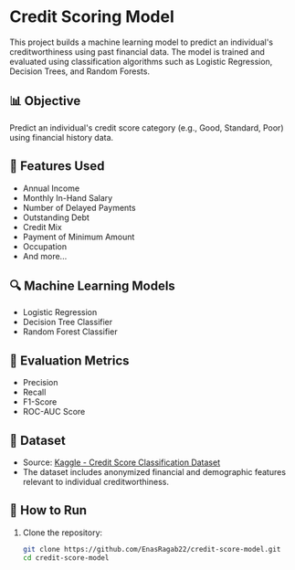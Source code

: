 # Credit Scoring Model

This project builds a machine learning model to predict an individual's creditworthiness using past financial data. The model is trained and evaluated using classification algorithms such as Logistic Regression, Decision Trees, and Random Forests.

## 📊 Objective

Predict an individual's credit score category (e.g., Good, Standard, Poor) using financial history data.

## 🧰 Features Used

- Annual Income
- Monthly In-Hand Salary
- Number of Delayed Payments
- Outstanding Debt
- Credit Mix
- Payment of Minimum Amount
- Occupation
- And more...

## 🔍 Machine Learning Models

- Logistic Regression
- Decision Tree Classifier
- Random Forest Classifier

## 🧪 Evaluation Metrics

- Precision
- Recall
- F1-Score
- ROC-AUC Score

## 📁 Dataset

- Source: [Kaggle - Credit Score Classification Dataset](https://www.kaggle.com/datasets/parisrohan/credit-score-classification)
- The dataset includes anonymized financial and demographic features relevant to individual creditworthiness.

## 🚀 How to Run

1. Clone the repository:
   ```bash
   git clone https://github.com/EnasRagab22/credit-score-model.git
   cd credit-score-model
